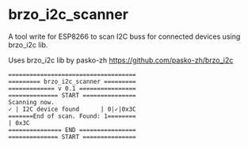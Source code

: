 # brzo_i2c_scanner
A tool write for ESP8266 to scan I2C buss for connected devices using brzo_i2c lib. 

Uses brzo_i2c lib by pasko-zh
https://github.com/pasko-zh/brzo_i2c

```
====================================
========= brzo_i2c_scanner =========
============= v 0.1 ================
============== START ===============
Scanning now.
✓ | I2C device found      | 0|✓|0x3C
=======End of scan. Found: 1========
| 0x3C
=============== END ================
============== START ===============
```